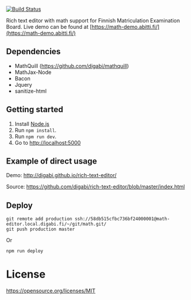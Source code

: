 [![Build Status](https://travis-ci.org/digabi/rich-text-editor.svg?branch=master)](https://travis-ci.org/digabi/rich-text-editor)

Rich text editor with math support for Finnish Matriculation Examination Board.
Live demo can be found at [https://math-demo.abitti.fi/](https://math-demo.abitti.fi/)

## Dependencies

- MathQuill (https://github.com/digabi/mathquill)
- MathJax-Node
- Bacon
- Jquery
- sanitize-html

## Getting started

1. Install [Node.js](https://nodejs.org/en/) 
2. Run `npm install`.
3. Run `npm run dev`.
4. Go to [http://localhost:5000](http://localhost:5000)

## Example of direct usage

Demo: http://digabi.github.io/rich-text-editor/

Source: https://github.com/digabi/rich-text-editor/blob/master/index.html

## Deploy

    git remote add production ssh://58db515cfbc736bf24000001@math-editor.local.digabi.fi/~/git/math.git/
    git push production master 

Or

    npm run deploy

# License

https://opensource.org/licenses/MIT
